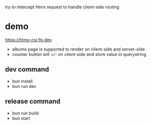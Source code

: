 try to intercept htmx request to handle client-side routing

# demo
https://htmx-csr.fly.dev

- albums page is supported to render on client-side and server-side.
- counter button will +/- on client-side and store value in querystring

## dev command
- bun install
- bun run dev

## release command
- bun run build
- bun start